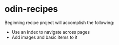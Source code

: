 # odin-recipes
Beginning recipe project will accomplish the following:
- Use an index to navigate across pages
- Add images and basic items to it
